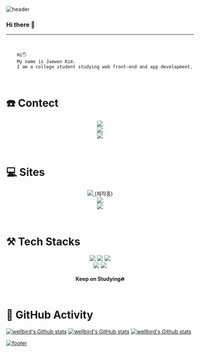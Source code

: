 ![header](https://capsule-render.vercel.app/api?type=waving&color=auto&height=300&section=header&text=WellBird&fontSize=90&animation=fadeIn&fontAlignY=38&desc=A%20small%20bird%20in%20a%20well&descAlignY=52&descAlign=60)

### Hi there 👋
---
<br/>

```
    Hi🖐️
    My name is Jaewon Kim.
    I am a college student studying web front-end and app development.
```
<br/>

# ☎️ Contect
<p align="center">
    <img src="https://img.shields.io/badge/Gmail-wellbird7@gmail.com-Green?style=social&logo=Gmail"><br>
    <img src="https://img.shields.io/badge/Naver-wellbird@naver.com-brightgreen?style=social&logo=Naver"><br>
    <img src="https://img.shields.io/badge/Webmail-wellbird@wontfolio.com-Green?style=social">
</p>
<br/>

# 💻 Sites 
<p align="center">
    <a href="https://wontfolio.com">
        <img src="https://img.shields.io/badge/-Portfolio-black?style=for-the-badge&link=https://wontfolio.com">
    </a>(제작중)<br>
    <a href="https://github.com/wellbird">
        <img src="https://img.shields.io/badge/GitHub-black?style=for-the-badge&logo=GitHub&link=https://github.com/wellbird">
    </a><br>
    <!-- <a href="https://wellbird.github.io">
        <img src="https://img.shields.io/badge/-Blog-black?style=for-the-badge&logo=GitHubPages&link=https://wellbird.github.io">
    </a><br> -->
    <!-- <a href="https://www.notion.so/dd2bf9a849ce442787b148431246a383">
        <img src="https://img.shields.io/badge/-Notion-black?style=for-the-badge&logo=Notion&link=https://www.notion.so/dd2bf9a849ce442787b148431246a383">
    </a><br> -->
    <a href="https://instagram.com/wellbird">
        <img src="https://img.shields.io/badge/-Instagram-black?style=for-the-badge&logo=Instagram&link=https://instagram.com/wellbird">
    </a>
</p>
<br/>

# ⚒️ Tech Stacks
<p align="center">
    <img src="https://img.shields.io/badge/HTML5-E34F26?style=flat-square&logo=html5&logoColor=white">
    <img src="https://img.shields.io/badge/CSS3-1572B6?style=flat-square&logo=css3&logoColor=white">
    <img src="https://img.shields.io/badge/JavaScript-F7DF1E?style=flat-square&logo=javascript&logoColor=black">
    <br/>
    <img src="https://img.shields.io/badge/React-61DAFB?style=flat-square&logo=React&logoColor=black">
    <img src="https://img.shields.io/badge/React Native-61DAFB?style=flat-square&logo=React&logoColor=black">
    <!-- <img src="https://img.shields.io/badge/Flutter-02569B?style=flat-square&logo=flutter&logoColor=white">
    <img src="https://img.shields.io/badge/Kotlin-0095D5?style=flat-square&logo=Kotlin&logoColor=white"> -->
    <br/><br/>
    <strong>Keep on Studying🔥</strong>
</p>
<br/>

# 🚀 GitHub Activity
[![wellbird's  Github stats](https://github-readme-stats.vercel.app/api/top-langs/?username=wellbird&show_icons=true&hide_border=true&title_color=004386&icon_color=004386&layout=compact)](https://github.com/wellbird?tab=repositories)
[![wellbird's GitHub stats](https://github-readme-stats.vercel.app/api?username=wellbird&show_icons=true&theme=vue)](https://github.com/wellbird?tab=repositories)
[![wellbird's Github stats](https://github-profile-summary-cards.vercel.app/api/cards/profile-details?username=wellbird&theme=vue)](https://github.com/wellbird?tab=repositories)


[![footer](https://capsule-render.vercel.app/api?type=waving&color=auto&height=200&reversal=false&section=footer)]((https://github.com/codeisneverodd))